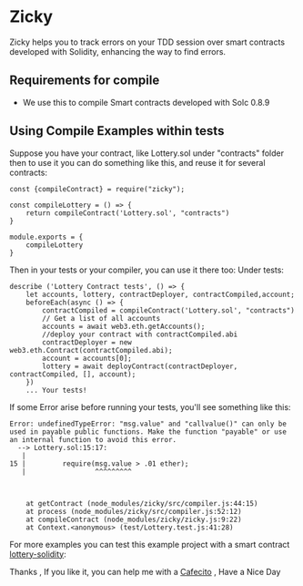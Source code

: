 # Zicky

Zicky helps you to track errors on your TDD session over smart contracts developed with Solidity, enhancing the way to find errors.

## Requirements for compile
* We use this to compile Smart contracts developed with Solc 0.8.9


## Using Compile Examples within tests

Suppose you have your contract, like Lottery.sol under "contracts" folder
then to use it you can do something like this, and reuse it for several contracts:

````
const {compileContract} = require("zicky");

const compileLottery = () => {
    return compileContract('Lottery.sol', "contracts")
}

module.exports = {
    compileLottery
}
````

Then in your tests or your compiler, you can use it there too:
Under tests:

````
describe ('Lottery Contract tests', () => {
    let accounts, lottery, contractDeployer, contractCompiled,account;
    beforeEach(async () => {
        contractCompiled = compileContract('Lottery.sol', "contracts")
        // Get a list of all accounts
        accounts = await web3.eth.getAccounts();
        //deploy your contract with contractCompiled.abi
        contractDeployer = new web3.eth.Contract(contractCompiled.abi);
        account = accounts[0];
        lottery = await deployContract(contractDeployer, contractCompiled, [], account);
    })
    ... Your tests! 

````
If some Error arise before running your tests, you'll see something like this:
`````
Error: undefinedTypeError: "msg.value" and "callvalue()" can only be used in payable public functions. Make the function "payable" or use an internal function to avoid this error.
  --> Lottery.sol:15:17:
   |
15 |         require(msg.value > .01 ether);
   |                 ^^^^^^^^^



    at getContract (node_modules/zicky/src/compiler.js:44:15)
    at process (node_modules/zicky/src/compiler.js:52:12)
    at compileContract (node_modules/zicky/zicky.js:9:22)
    at Context.<anonymous> (test/Lottery.test.js:41:28)
`````

For more examples you can test this example project with a smart contract [lottery-solidity](https://github.com/davidgk/lottery-solidity):









Thanks , If you like it,  you can help me with a [Cafecito](https://cafecito.app/zicky) , Have a Nice Day
